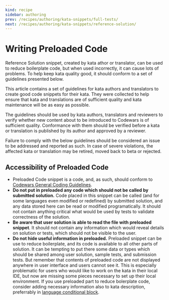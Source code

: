 ```yaml
---
kind: recipe
sidebar: authoring
prev: /recipes/authoring/kata-snippets/full-tests/
next: /recipes/authoring/kata-snippets/reference-solution/
---
```


# Writing Preloaded Code

Reference Solution snippet, created by kata athor or translator, can be used to reduce boilerplate code, but when used incorrectly, it can cause lots of problems. To help keep kata quality good, it should conform to a set of guidelines presented below.

This article contains a set of guidelines for kata authors and translators to create good code snippets for their kata. They were collected to help ensure that kata and translations are of sufficient quality and kata maintenance will be as easy as possible.

The guidelines should be used by kata authors, translators and reviewers to verify whether new content about to be introduced to Codewars is of sufficient quality. Conformance with them should be verified before a kata or translation is published by its author and approved by a reviewer.

Failure to comply with the below guidelines should be considered an issue to be addressed and reported as such. In case of severe violations, the affected kata or translation may be retired, moved back to beta or rejected.


## Accessibility of Preloaded Code

- Preloaded Code snippet is a code, and, as such, should conform to [Codewars General Coding Guidelines](/recipes/authoring/kata-snippets/preloaded/).
- **Do not put in preloaded any code which should not be called by submitted solution.** Code placed in this snippet can be called (and for some languages even modified or redefined) by submitted solution, and any data stored here can be read or modified programatically. It should not contain anything critical what would be used by tests to validate correctness of the solution.
- **Be aware that user solution is able to read the file with preloaded snippet**. It should not contain any information which would reveal details on solution or tests, which should not be visible to the user.
- **Do not hide useful information in preloaded.** Preloaded snippet can be use to reduce boilerplate, and its code is available to all other parts of solution. It can be tempting to put there some data or types which should be shared among user solution, sample tests, and submission tests. But remember that contents of preloaded code are not displayed anywhere in user interface and users cannot see it. This is especially problematic for users who would like to work on the kata in their local IDE, but now are missing some pieces necessary to set up their local environment. If you use preloaded part to reduce bolerplate code, consider adding necessary information also to kata description, preferrably in [language conditional block](https://docs.codewars.com/references/markdown/extensions/).